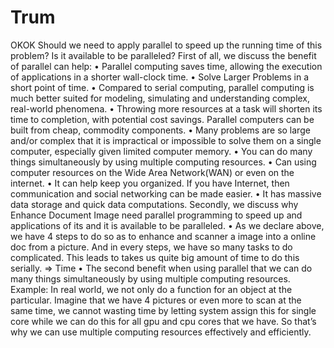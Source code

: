 # Trum
OKOK
Should we need to apply parallel to speed up the running time of this problem? Is it available to be paralleled?
First of all, we discuss the benefit of parallel can help: 
•	Parallel computing saves time, allowing the execution of applications in a shorter wall-clock time.
•	Solve Larger Problems in a short point of time.
•	Compared to serial computing, parallel computing is much better suited for modeling, simulating and understanding complex, real-world phenomena.
•	Throwing more resources at a task will shorten its time to completion, with potential cost savings. Parallel computers can be built from cheap, commodity components.
•	Many problems are so large and/or complex that it is impractical or impossible to solve them on a single computer, especially given limited computer memory.
•	You can do many things simultaneously by using multiple computing resources.
•	Can using computer resources on the Wide Area Network(WAN) or even on the internet.
•	It can help keep you organized. If you have Internet, then communication and social networking can be made easier.
•	It has massive data storage and quick data computations.
Secondly, we discuss why Enhance Document Image need parallel programming to speed up and applications of its and it is available to be paralleled.
•	As we declare above, we have 4 steps to do so as to enhance and scanner a image into a online doc from a picture. And in every steps, we have so many tasks to do complicated. This leads to takes us quite big amount of time to do this serially. => Time
•	The second benefit when using parallel that we can do many things simultaneously by using multiple computing resources. Example: In real world, we not only do a function for an object at the particular. Imagine that we have 4 pictures or even more to scan at the same time, we cannot wasting time by letting system assign this for single core while we can do this for all gpu and cpu cores that we have. So that’s why we can use multiple computing resources effectively and efficiently.





